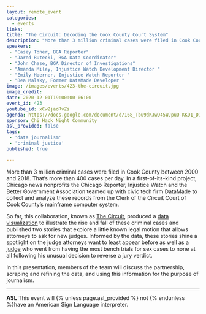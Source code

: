 ```yaml
---
layout: remote_event
categories:
  - events
links: 
title: "The Circuit: Decoding the Cook County Court System"
description: "More than 3 million criminal cases were filed in Cook County between 2000 and 2018. That’s more than 400 cases per day. In a first-of-its-kind project, Chicago news nonprofits the Chicago Reporter, Injustice Watch and the Better Government Association teamed up with civic tech firm DataMade to collect and analyze these records from the Clerk of the Circuit Court of Cook County’s mainframe computer system."
speakers:
 - "Casey Toner, BGA Reporter"
 - "Jared Rutecki, BGA Data Coordinator"
 - "John Chase, BGA Director of Investigations"
 - "Amanda Miley, Injustice Watch Development Director "
 - "Emily Hoerner, Injustice Watch Reporter "
 - "Bea Malsky, Former DataMade Developer "
image: /images/events/423-the-circuit.jpg
image_credit:
date: 2020-12-01T19:00:00-06:00
event_id: 423
youtube_id: xCw2jaoRvZs 
agenda: https://docs.google.com/document/d/168_Tbu9dKJwD45WJpuQ-KKD1_D1Ifx7Hbn7t_1kRxhs/edit#
sponsor: Chi Hack Night Community
asl_provided: false
tags: 
 - 'data journalism'
 - 'criminal justice'
published: true

---
```


More than 3 million criminal cases were filed in Cook County between 2000 and 2018. That’s more than 400 cases per day. In a first-of-its-kind project, Chicago news nonprofits the Chicago Reporter, Injustice Watch and the Better Government Association teamed up with civic tech firm DataMade to collect and analyze these records from the Clerk of the Circuit Court of Cook County’s mainframe computer system.

So far, this collaboration, known as [The Circuit](https://thecircuit.cc/), produced a [data visualization](https://charges.thecircuit.cc/en/) to illustrate the rise and fall of these criminal cases and published two stories that explore a little known legal motion that allows attorneys to ask for new judges. Informed by the data, these stories shine a spotlight on the [judge](https://www.injusticewatch.org/news/2020/the-circuit-diane-cannon-soj/) attorneys want to least appear before as well as a [judge](https://www.bettergov.org/news/a-veteran-cook-county-judge-has-been-repeatedly-blocked-from-hearing-sex-offense-cases-here-s/) who went from having the most bench trials for sex cases to none at all following his unusual decision to reverse a jury verdict.

In this presentation, members of the team will discuss the partnership, scraping and refining the data, and using this information for the purpose of journalism.

---

**ASL** This event will {% unless page.asl_provided %} not {% endunless %}have an American Sign Language interpreter.
